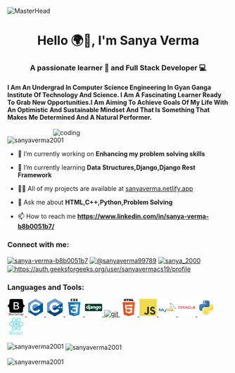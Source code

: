![MasterHead](https://www.audienceplanet.com/root/template/1//images/web-development.gif)
<h1 align="center">Hello 🌍👋, I'm Sanya Verma</h1>
<h3 align="center">A passionate learner 📖 and Full Stack Developer 💻</h3>
<h4>I Am An Undergrad In Computer Science Engineering In Gyan Ganga Institute Of Technology And Science. I Am A Fascinating Learner Ready To Grab New Opportunities.I Am Aiming To Achieve Goals Of My Life With An Optimistic And Sustainable Mindset And That Is Something That Makes Me Determined And A Natural Performer.
</h4>

<img  align = "right" alt="coding" width ="400" src="https://cdn.dribbble.com/users/2131993/screenshots/15628402/media/7bb0d27e44d8c2eff47276ae86bfd6a3.png?compress=1&resize=400x300">

<p align="left"> <img src="https://komarev.com/ghpvc/?username=sanyaverma2001&label=Profile%20views&color=0e75b6&style=flat" alt="sanyaverma2001" /> </p>

- 🔭 I’m currently working on **Enhancing my problem solving skills**

- 🌱 I’m currently learning **Data Structures,Django,Django Rest Framework**

- 👨‍💻 All of my projects are available at [sanyaverma.netlify.app](sanyaverma.netlify.app)

- 💬 Ask me about **HTML,C++,Python,Problem Solving**

- 📫 How to reach me **https://www.linkedin.com/in/sanya-verma-b8b0051b7/**

<h3 align="left">Connect with me:</h3>
<p align="left">
<a href="https://linkedin.com/in/sanya-verma-b8b0051b7" target="blank"><img align="center" src="https://raw.githubusercontent.com/rahuldkjain/github-profile-readme-generator/master/src/images/icons/Social/linked-in-alt.svg" alt="sanya-verma-b8b0051b7" height="30" width="40" /></a>
<a href="https://www.hackerrank.com/@sanyaverma99789" target="blank"><img align="center" src="https://raw.githubusercontent.com/rahuldkjain/github-profile-readme-generator/master/src/images/icons/Social/hackerrank.svg" alt="@sanyaverma99789" height="30" width="40" /></a>
<a href="https://www.leetcode.com/sanya_2000" target="blank"><img align="center" src="https://raw.githubusercontent.com/rahuldkjain/github-profile-readme-generator/master/src/images/icons/Social/leet-code.svg" alt="sanya_2000" height="30" width="40" /></a>
<a href="https://auth.geeksforgeeks.org/user/https://auth.geeksforgeeks.org/user/sanyavermacs19/profile" target="blank"><img align="center" src="https://raw.githubusercontent.com/rahuldkjain/github-profile-readme-generator/master/src/images/icons/Social/geeks-for-geeks.svg" alt="https://auth.geeksforgeeks.org/user/sanyavermacs19/profile" height="30" width="40" /></a>
</p>

<h3 align="left">Languages and Tools:</h3>
<p align="left"> <a href="https://getbootstrap.com" target="_blank" rel="noreferrer"> <img src="https://raw.githubusercontent.com/devicons/devicon/master/icons/bootstrap/bootstrap-plain-wordmark.svg" alt="bootstrap" width="40" height="40"/> </a> <a href="https://www.cprogramming.com/" target="_blank" rel="noreferrer"> <img src="https://raw.githubusercontent.com/devicons/devicon/master/icons/c/c-original.svg" alt="c" width="40" height="40"/> </a> <a href="https://www.w3schools.com/cpp/" target="_blank" rel="noreferrer"> <img src="https://raw.githubusercontent.com/devicons/devicon/master/icons/cplusplus/cplusplus-original.svg" alt="cplusplus" width="40" height="40"/> </a> <a href="https://www.w3schools.com/css/" target="_blank" rel="noreferrer"> <img src="https://raw.githubusercontent.com/devicons/devicon/master/icons/css3/css3-original-wordmark.svg" alt="css3" width="40" height="40"/> </a> <a href="https://www.djangoproject.com/" target="_blank" rel="noreferrer"> <img src="https://raw.githubusercontent.com/devicons/devicon/master/icons/django/django-original.svg" alt="django" width="40" height="40"/> </a> <a href="https://git-scm.com/" target="_blank" rel="noreferrer"> <img src="https://www.vectorlogo.zone/logos/git-scm/git-scm-icon.svg" alt="git" width="40" height="40"/> </a> <a href="https://www.w3.org/html/" target="_blank" rel="noreferrer"> <img src="https://raw.githubusercontent.com/devicons/devicon/master/icons/html5/html5-original-wordmark.svg" alt="html5" width="40" height="40"/> </a> <a href="https://developer.mozilla.org/en-US/docs/Web/JavaScript" target="_blank" rel="noreferrer"> <img src="https://raw.githubusercontent.com/devicons/devicon/master/icons/javascript/javascript-original.svg" alt="javascript" width="40" height="40"/> </a> <a href="https://www.mysql.com/" target="_blank" rel="noreferrer"> <img src="https://raw.githubusercontent.com/devicons/devicon/master/icons/mysql/mysql-original-wordmark.svg" alt="mysql" width="40" height="40"/> </a> <a href="https://www.oracle.com/" target="_blank" rel="noreferrer"> <img src="https://raw.githubusercontent.com/devicons/devicon/master/icons/oracle/oracle-original.svg" alt="oracle" width="40" height="40"/> </a> <a href="https://www.python.org" target="_blank" rel="noreferrer"> <img src="https://raw.githubusercontent.com/devicons/devicon/master/icons/python/python-original.svg" alt="python" width="40" height="40"/> </a> <a href="https://reactjs.org/" target="_blank" rel="noreferrer"> <img src="https://raw.githubusercontent.com/devicons/devicon/master/icons/react/react-original-wordmark.svg" alt="react" width="40" height="40"/> </a> </p>

<p><img align="left" src="https://github-readme-stats.vercel.app/api/top-langs?username=sanyaverma2001&show_icons=true&locale=en&layout=compact" alt="sanyaverma2001" /></p>

<p>&nbsp;<img align="center" src="https://github-readme-stats.vercel.app/api?username=sanyaverma2001&show_icons=true&locale=en" alt="sanyaverma2001" /></p>

<p><img align="center" src="https://github-readme-streak-stats.herokuapp.com/?user=sanyaverma2001&" alt="sanyaverma2001" /></p>

